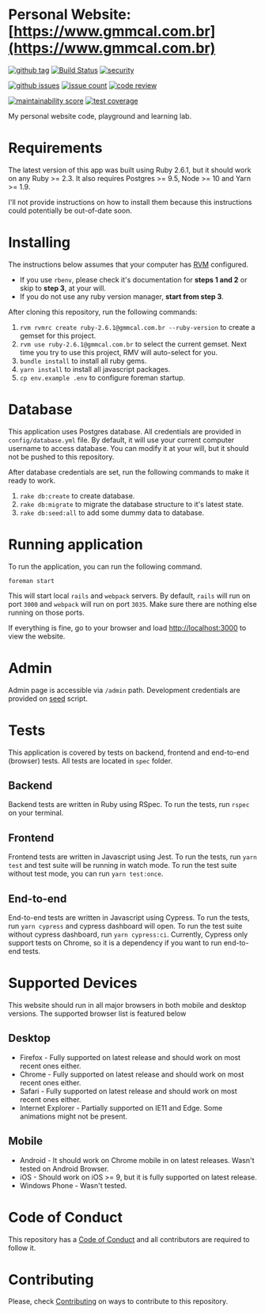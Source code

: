 Personal Website: [https://www.gmmcal.com.br](https://www.gmmcal.com.br)
=============

[![github tag](https://img.shields.io/github/tag/gmmcal/gmmcal.com.br.svg)](https://github.com/gmmcal/gmmcal.com.br)
[![Build Status](https://travis-ci.com/gmmcal/gmmcal.com.br.svg?branch=master)](https://travis-ci.com/gmmcal/gmmcal.com.br)
[![security](https://hakiri.io/github/gmmcal/gmmcal.com.br/master.svg)](https://hakiri.io/github/gmmcal/gmmcal.com.br/master)

[![github issues](https://img.shields.io/github/issues/gmmcal/gmmcal.com.br.svg)](https://github.com/gmmcal/gmmcal.com.br/issues)
[![issue count](https://codeclimate.com/github/gmmcal/gmmcal.com.br/badges/issue_count.svg)](https://codeclimate.com/github/gmmcal/gmmcal.com.br)
[![code review](https://ebertapp.io/github/gmmcal/gmmcal.com.br.svg)](https://ebertapp.io/github/gmmcal/gmmcal.com.br)

[![maintainability score](https://codeclimate.com/github/gmmcal/gmmcal.com.br/badges/gpa.svg)](https://codeclimate.com/github/gmmcal/gmmcal.com.br)
[![test coverage](https://api.codeclimate.com/v1/badges/b5a87ae608a9e3957042/test_coverage)](https://codeclimate.com/github/gmmcal/gmmcal.com.br/test_coverage)

My personal website code, playground and learning lab.

# Requirements

The latest version of this app was built using Ruby 2.6.1, but it should work on any Ruby >= 2.3. It also requires Postgres >= 9.5, Node >= 10 and Yarn >= 1.9.

I'll not provide instructions on how to install them because this instructions could potentially be out-of-date soon.

# Installing

The instructions below assumes that your computer has [RVM](https://rvm.io) configured.

* If you use `rbenv`, please check it's documentation for **steps 1 and 2** or skip to **step 3**, at your will.
* If you do not use any ruby version manager, **start from step 3**.

After cloning this repository, run the following commands:

1. `rvm rvmrc create ruby-2.6.1@gmmcal.com.br --ruby-version` to create a gemset for this project.
1. `rvm use ruby-2.6.1@gmmcal.com.br` to select the current gemset. Next time you try to use this project, RMV will auto-select for you.
1. `bundle install` to install all ruby gems.
1. `yarn install` to install all javascript packages.
1. `cp env.example .env` to configure foreman startup.

# Database

This application uses Postgres database. All credentials are provided in `config/database.yml` file. By default, it will use your current computer username to access database. You can modify it at your will, but it should not be pushed to this repository.

After database credentials are set, run the following commands to make it ready to work.

1. `rake db:create` to create database.
1. `rake db:migrate` to migrate the database structure to it's latest state.
1. `rake db:seed:all` to add some dummy data to database.

# Running application

To run the application, you can run the following command.

```
foreman start
```

This will start local `rails` and `webpack` servers. By default, `rails` will run on port `3000` and `webpack` will run on port `3035`. Make sure there are nothing else running on those ports.

If everything is fine, go to your browser and load [http://localhost:3000](http://localhost:3000) to view the website.

# Admin

Admin page is accessible via `/admin` path. Development credentials are provided on [seed](db/seeds.rb) script.

# Tests

This application is covered by tests on backend, frontend and end-to-end (browser) tests. All tests are located in `spec` folder.

## Backend

Backend tests are written in Ruby using RSpec. To run the tests, run `rspec` on your terminal.

## Frontend

Frontend tests are written in Javascript using Jest. To run the tests, run `yarn test` and test suite will be running in watch mode. To run the test suite without test mode, you can run `yarn test:once`.

## End-to-end

End-to-end tests are written in Javascript using Cypress. To run the tests, run `yarn cypress` and cypress dashboard will open. To run the test suite without cypress dashboard, run `yarn cypress:ci`. Currently, Cypress only support tests on Chrome, so it is a dependency if you want to run end-to-end tests.

# Supported Devices

This website should run in all major browsers in both mobile and desktop versions. The supported browser list is featured below

## Desktop

* Firefox - Fully supported on latest release and should work on most recent ones either.
* Chrome - Fully supported on latest release and should work on most recent ones either.
* Safari - Fully supported on latest release and should work on most recent ones either.
* Internet Explorer - Partially supported on IE11 and Edge. Some animations might not be present.

## Mobile

* Android - It should work on Chrome mobile in on latest releases. Wasn't tested on Android Browser.
* iOS - Should work on iOS >= 9, but it is fully supported on latest release.
* Windows Phone - Wasn't tested.

# Code of Conduct

This repository has a [Code of Conduct](CODE_OF_CONDUCT.md) and all contributors are required to follow it.

# Contributing

Please, check [Contributing](CONTRIBUTING.md) on ways to contribute to this repository.
